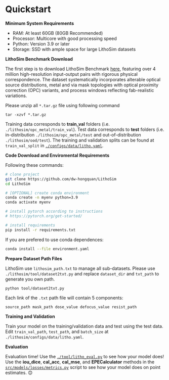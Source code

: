 # Quickstart

**Minimum System Requirements**
- RAM: At least 60GB (80GB Recommended)
- Processor: Multicore with good processing speed
- Python: Version 3.9 or later
- Storage: SSD with ample space for large LithoSim datasets

**LithoSim Benchmark Download**

The first step is to download LithoSim Benchmark [here](https://huggingface.co/datasets/grandiflorum/LithoSim), featuring over 4 million high-resolution input-output pairs with rigorous physical correspondence. The dataset systematically incorporates alterable optical source distributions, metal and via mask topologies with optical proximity correction (OPC) variants, and process windows reflecting fab-realistic variations.

Please unzip all ```*.tar.gz``` file using following command
```
tar -xzvf *.tar.gz
```

Training data corresponds to **train_val** folders (i.e. ```./lithosim/opc_metal/train_val```). Test data corresponds to **test** folders (i.e. in-distribution ```./lithosim/opc_metal/test``` and out-of-distribution ```./lithosim/ood/test```). The training and validation splits can be found at ```train_val_split``` in [```./configs/data/litho.yaml```](https://github.com/dw-hongquan/LithoSim/blob/main/configs/data/litho.yaml).

**Code Download and Enviromental Requirements**

Following these commands:

```bash
# clone project
git clone https://github.com/dw-hongquan/LithoSim
cd LithoSim

# [OPTIONAL] create conda environment
conda create -n myenv python=3.9
conda activate myenv

# install pytorch according to instructions
# https://pytorch.org/get-started/

# install requirements
pip install -r requirements.txt
```

If you are prefered to use conda dependences:
```bash
conda install --file environment.yaml
```

**Prepare Dataset Path Files**

LithoSim use ```lithosim_path.txt``` to manage all sub-datasets. Please use ```./lithosim/tool/dataset2txt.py``` and replace ```dataset_dir``` and ```txt_path``` to generate you own path.

```bash
python tool/dataset2txt.py
```

Each link of the ```.txt``` path file will contain 5 components:

```
source_path mask_path dose_value defocus_value resist_path
```

**Training and Validation**

Train your model on the training/validation data and test using the test data. Edit ```train_val_path```, ```test_path```, and ```batch_size``` at ```./lithosim/configs/data/litho.yaml```.

**Evaluation**

Evaluation time! Use the [`./tool/litho_eval.py`](https://github.com/dw-hongquan/LithoSim/blob/main/tool/litho_eval.py) to see how your model does! Use the **iou_dice**, **cal_acc**, **cal_mse**, and **EPECalculator** methods in the [`src/models/losses/metrics.py`](https://github.com/dw-hongquan/LithoSim/blob/main/src/models/losses/metrics.py) script to see how your model does on point estimates. 😊